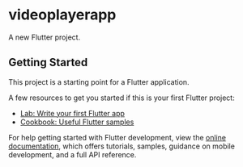# videoplayerapp

A new Flutter project.

## Getting Started

This project is a starting point for a Flutter application.

A few resources to get you started if this is your first Flutter project:

- [Lab: Write your first Flutter app](https://docs.flutter.dev/get-started/codelab)
- [Cookbook: Useful Flutter samples](https://docs.flutter.dev/cookbook)

For help getting started with Flutter development, view the
[online documentation](https://docs.flutter.dev/), which offers tutorials,
samples, guidance on mobile development, and a full API reference.

<!-- This is an application to load video files and play them as well
State management using Bloc 
Usage of freezed classes,dependendency injection etc have been implemented
DDD architecture
List of videos are loaded and the user can play the videos
User can login using the mentioned credentials in the mail
user authentication done using firebase
Logout functionality added as well
Proper error handlings
Video datas are fetched in real time from API

Yet to implement:
Favourite button functionality

 -->
